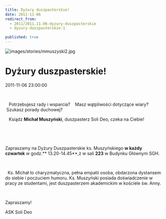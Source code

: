 ```yaml
---
title: Dyżury duszpasterskie!
date: 2011-11-06
redirect_from: 
  - 2011/2011.11.06-dyzury-duszpasterskie
  - dyzury-duszpasterskie-1

published: true
---
```



![images/stories/mmuszyski2.jpg](images/stories/mmuszyski2.jpg)

# Dyżury duszpasterskie!

<time>2011-11-06 23:00:00</time>






 


   Potrzebujesz rady i wsparcia?
   Masz wątpliwości dotyczące wiary?
   Szukasz porady duchowej?


   Ksiądz **Michał Muszyński**, duszpasterz Soli Deo, czeka na Ciebie!


 


 


Zapraszamy na Dyżury Duszpasterskie ks. Muszyńskiego **w każdy** **czwartek** w godz.** 13.20-14.45**,ż w sali **223** w Budynku Głównym SGH.


              

<!--{{intro-break}}-->




  Ks. Michał to charyzmatyczna, pełna empatii osoba, obdarzona  dystansem do siebie i poczuciem humoru. Ks. Muszyński posiada  doświadczenie w pracy ze studentami, jest duszpasterzem akademickim w  kościele św. Anny.


 


Zapraszamy!


ASK Soli Deo


 


<!--{{json:{"created_date":"2011-11-06 23:00:00","publish_down":"0000-00-00 00:00:00","id":"1036"}}}-->